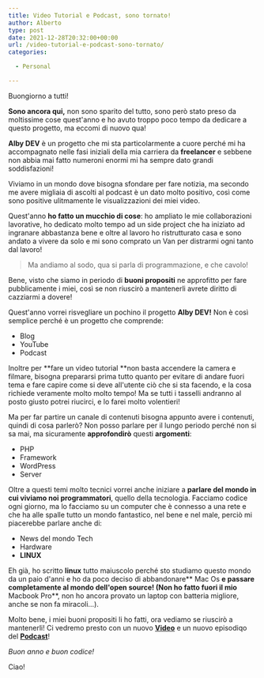 ```yaml
---
title: Video Tutorial e Podcast, sono tornato!
author: Alberto
type: post
date: 2021-12-28T20:32:00+00:00
url: /video-tutorial-e-podcast-sono-tornato/
categories:

  - Personal

---
```

Buongiorno a tutti!

**Sono ancora qui,** non sono sparito del tutto, sono però stato preso da moltissime cose quest'anno e ho avuto troppo poco tempo da dedicare a questo progetto, ma eccomi di nuovo qua!

**Alby DEV** è un progetto che mi sta particolarmente a cuore perché mi ha accompagnato nelle fasi iniziali della mia carriera da **freelancer** e sebbene non abbia mai fatto numeroni enormi mi ha sempre dato grandi soddisfazioni!

Viviamo in un mondo dove bisogna sfondare per fare notizia, ma secondo me avere migliaia di ascolti al podcast è un dato molto positivo, così come sono positive ulitmamente le visualizzazioni dei miei video.

Quest'anno **ho fatto un mucchio di cose**: ho ampliato le mie collaborazioni lavorative, ho dedicato molto tempo ad un side project che ha iniziato ad ingranare abbastanza bene e oltre al lavoro ho ristrutturato casa e sono andato a vivere da solo e mi sono comprato un Van per distrarmi ogni tanto dal lavoro!

<blockquote class="wp-block-quote">
  <p>
    Ma andiamo al sodo, qua si parla di programmazione, e che cavolo!
  </p>
</blockquote>

Bene, visto che siamo in periodo di **buoni propositi** ne approfitto per fare pubblicamente i miei, così se non riuscirò a mantenerli avrete diritto di cazziarmi a dovere!

Quest'anno vorrei risvegliare un pochino il progetto **Alby DEV!** Non è così semplice perché è un progetto che comprende:

  * Blog
  * YouTube
  * Podcast

Inoltre per **fare un video tutorial **non basta accendere la camera e filmare, bisogna prepararsi prima tutto quanto per evitare di andare fuori tema e fare capire come si deve all'utente ciò che si sta facendo, e la cosa richiede veramente molto molto tempo! Ma se tutti i tasselli andranno al posto giusto potrei riucirci, e lo farei molto volentieri!

Ma per far partire un canale di contenuti bisogna appunto avere i contenuti, quindi di cosa parlerò? Non posso parlare per il lungo periodo perché non si sa mai, ma sicuramente **approfondirò** questi **argomenti**:

  * PHP
  * Framework
  * WordPress
  * Server

Oltre a questi temi molto tecnici vorrei anche iniziare a **parlare del mondo in cui viviamo noi programmatori**, quello della tecnologia. Facciamo codice ogni giorno, ma lo facciamo su un computer che è connesso a una rete e che ha alle spalle tutto un mondo fantastico, nel bene e nel male, perciò mi piacerebbe parlare anche di:

  * News del mondo Tech
  * Hardware
  * **LINUX**

Eh già, ho scritto **linux** tutto maiuscolo perché sto studiamo questo mondo da un paio d'anni e ho da poco deciso di abbandonare** Mac Os **e passare completamente al mondo dell'open source! (Non ho fatto fuori il mio** Macbook Pro**, non ho ancora provato un laptop con batteria migliore, anche se non fa miracoli&#8230;).

Molto bene, i miei buoni propositi li ho fatti, ora vediamo se riuscirò a mantenerli! Ci vedremo presto con un nuovo <a href="https://www.youtube.com/channel/UCIQ-OOUIMnW5M_B3dGF65yg" target="_blank" rel="noreferrer noopener"><strong>Video</strong></a> e un nuovo episodiqo del <a href="https://open.spotify.com/show/546eUw3PsRI1HUGbBUeghC" target="_blank" rel="noreferrer noopener"><strong>Podcast</strong></a>!

_Buon anno e buon codice!_

Ciao!